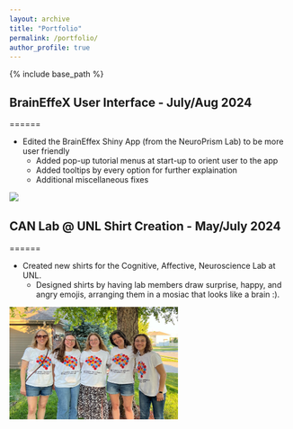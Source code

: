 ```yaml
---
layout: archive
title: "Portfolio"
permalink: /portfolio/
author_profile: true
---
```


{% include base_path %}

## BrainEffeX User Interface - July/Aug 2024
======
* Edited the BrainEffex Shiny App (from the NeuroPrism Lab) to be more user friendly 
  * Added pop-up tutorial menus at start-up to orient user to the app
  * Added tooltips by every option for further explaination
  * Additional miscellaneous fixes


<img src='/braineffex_gif.gif'>

## CAN Lab @ UNL Shirt Creation - May/July 2024
======
* Created new shirts for the Cognitive, Affective, Neuroscience Lab at UNL.
  * Designed shirts by having lab members draw surprise, happy, and angry emojis, arranging them in a mosiac that looks like a brain :). 


<img src='/images/can_lab_group.jpeg' width='300' height='200'>

